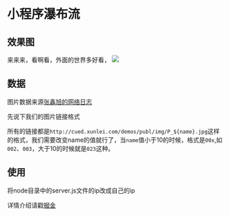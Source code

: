 # 小程序瀑布流

## 效果图

来来来，看啊看，外面的世界多好看，
![](images/gif.gif)

## 数据

图片数据来源[张鑫旭的网络日志](http://www.zhangxinxu.com/study/201203/waterfall-layout.html)

先说下我们的图片链接格式

所有的链接都是`http://cued.xunlei.com/demos/publ/img/P_${name}.jpg`这样的格式，我们需要改变name的值就行了，当`name`值小于10的时候，格式是`00x`,如`002`、`003`，大于10的时候就是`023`这种。

## 使用

将node目录中的server.js文件的ip改成自己的ip

详情介绍请戳[掘金](https://juejin.im/post/5af549086fb9a07aad179335)